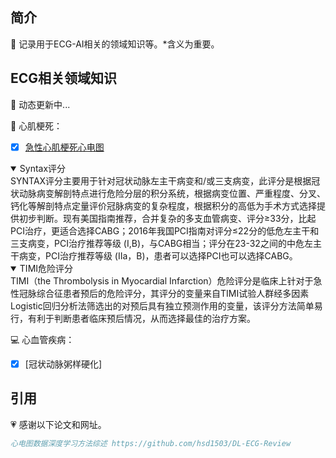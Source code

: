 ##  简介

 🚀 记录用于ECG-AI相关的领域知识等。*含义为重要。

## ECG相关领域知识

📢 动态更新中...

📘 心肌梗死：

- [x] [急性心肌梗死心电图](https://www.aclsmedicaltraining.com/ecg-in-acute-myocardial-infarction/)
<details open>
 <summary>Syntax评分</summary>
SYNTAX评分主要用于针对冠状动脉左主干病变和/或三支病变，此评分是根据冠状动脉病变解剖特点进行危险分层的积分系统，根据病变位置、严重程度、分叉、钙化等解剖特点定量评价冠脉病变的复杂程度，根据积分的高低为手术方式选择提供初步判断。现有美国指南推荐，合并复杂的多支血管病变、评分≥33分，比起PCI治疗，更适合选择CABG；2016年我国PCI指南对评分≤22分的低危左主干和三支病变，PCI治疗推荐等级 (I,B)，与CABG相当；评分在23-32之间的中危左主干病变，PCI治疗推荐等级 (IIa，B)，患者可以选择PCI也可以选择CABG。
</details>

<details open>
 <summary>TIMI危险评分</summary>
 TIMI（the Thrombolysis in Myocardial Infarction）危险评分是临床上针对于急性冠脉综合征患者预后的危险评分，其评分的变量来自TIMI试验人群经多因素Logistic回归分析法筛选出的对预后具有独立预测作用的变量，该评分方法简单易行，有利于判断患者临床预后情况，从而选择最佳的治疗方案。
</details>

💻 心血管疾病：
- [x] [冠状动脉粥样硬化]

## 引用

💗 感谢以下论文和网址。

```bibtex
心电图数据深度学习方法综述 https://github.com/hsd1503/DL-ECG-Review
```
